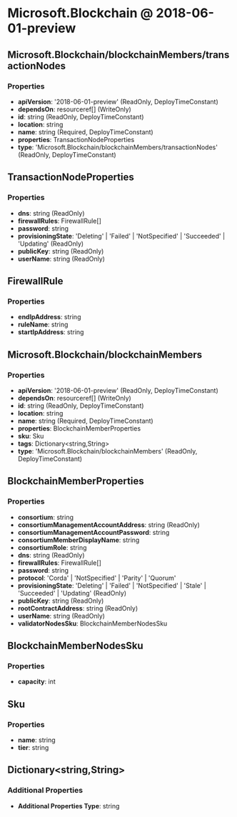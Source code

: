 # Microsoft.Blockchain @ 2018-06-01-preview

## Microsoft.Blockchain/blockchainMembers/transactionNodes
### Properties
* **apiVersion**: '2018-06-01-preview' (ReadOnly, DeployTimeConstant)
* **dependsOn**: resourceref[] (WriteOnly)
* **id**: string (ReadOnly, DeployTimeConstant)
* **location**: string
* **name**: string (Required, DeployTimeConstant)
* **properties**: TransactionNodeProperties
* **type**: 'Microsoft.Blockchain/blockchainMembers/transactionNodes' (ReadOnly, DeployTimeConstant)

## TransactionNodeProperties
### Properties
* **dns**: string (ReadOnly)
* **firewallRules**: FirewallRule[]
* **password**: string
* **provisioningState**: 'Deleting' | 'Failed' | 'NotSpecified' | 'Succeeded' | 'Updating' (ReadOnly)
* **publicKey**: string (ReadOnly)
* **userName**: string (ReadOnly)

## FirewallRule
### Properties
* **endIpAddress**: string
* **ruleName**: string
* **startIpAddress**: string

## Microsoft.Blockchain/blockchainMembers
### Properties
* **apiVersion**: '2018-06-01-preview' (ReadOnly, DeployTimeConstant)
* **dependsOn**: resourceref[] (WriteOnly)
* **id**: string (ReadOnly, DeployTimeConstant)
* **location**: string
* **name**: string (Required, DeployTimeConstant)
* **properties**: BlockchainMemberProperties
* **sku**: Sku
* **tags**: Dictionary<string,String>
* **type**: 'Microsoft.Blockchain/blockchainMembers' (ReadOnly, DeployTimeConstant)

## BlockchainMemberProperties
### Properties
* **consortium**: string
* **consortiumManagementAccountAddress**: string (ReadOnly)
* **consortiumManagementAccountPassword**: string
* **consortiumMemberDisplayName**: string
* **consortiumRole**: string
* **dns**: string (ReadOnly)
* **firewallRules**: FirewallRule[]
* **password**: string
* **protocol**: 'Corda' | 'NotSpecified' | 'Parity' | 'Quorum'
* **provisioningState**: 'Deleting' | 'Failed' | 'NotSpecified' | 'Stale' | 'Succeeded' | 'Updating' (ReadOnly)
* **publicKey**: string (ReadOnly)
* **rootContractAddress**: string (ReadOnly)
* **userName**: string (ReadOnly)
* **validatorNodesSku**: BlockchainMemberNodesSku

## BlockchainMemberNodesSku
### Properties
* **capacity**: int

## Sku
### Properties
* **name**: string
* **tier**: string

## Dictionary<string,String>
### Additional Properties
* **Additional Properties Type**: string

